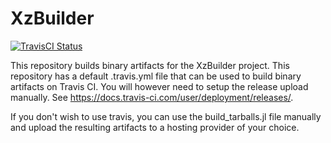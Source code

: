 # XzBuilder

[![TravisCI Status][travisci-img]][travisci-url]

This repository builds binary artifacts for the XzBuilder project.
This repository has a default .travis.yml file that can be used to build
binary artifacts on Travis CI. You will however need to setup the release
upload manually. See https://docs.travis-ci.com/user/deployment/releases/.

If you don't wish to use travis, you can use the build_tarballs.jl
file manually and upload the resulting artifacts to a hosting provider
of your choice.

[travisci-img]: https://travis-ci.org/bicycle1885/XzBuilder.svg?branch=master
[travisci-url]: https://travis-ci.org/bicycle1885/XzBuilder
